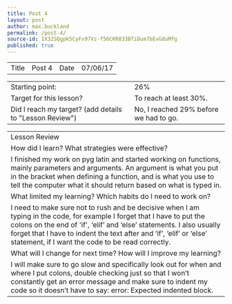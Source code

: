 ```yaml
---
title: Post 4
layout: post
author: max.buckland
permalink: /post-4/
source-id: 1X32SQgpk5CyFv97Vz-f56CKR833BTiDum7bEvGduMfg
published: true
---
```

<table>
  <tr>
    <td>Title</td>
    <td>Post 4</td>
    <td>Date</td>
    <td>07/06/17</td>
  </tr>
</table>


<table>
  <tr>
    <td>Starting point:</td>
    <td>26%</td>
  </tr>
  <tr>
    <td>Target for this lesson?</td>
    <td>To reach at least 30%.</td>
  </tr>
  <tr>
    <td>Did I reach my target? 
(add details to "Lesson Review")</td>
    <td> No, I reached 29% before we had to go.</td>
  </tr>
</table>


<table>
  <tr>
    <td>Lesson Review</td>
  </tr>
  <tr>
    <td>How did I learn? What strategies were effective? </td>
  </tr>
  <tr>
    <td>I finished my work on pyg latin and started working on functions, mainly parameters and arguments. An argument is what you put in the bracket when defining a function, and is what you use to tell the computer what it should return based on what is typed in. </td>
  </tr>
  <tr>
    <td>What limited my learning? Which habits do I need to work on? </td>
  </tr>
  <tr>
    <td>I need to make sure not to rush and be decisive when I am typing in the code, for example I forget that I have to put the colons on the end of 'if', ‘elif’ and ‘else’ statements. I also usually forget that I have to indent the text after and ‘if’, ‘elif’ or ‘else’ statement, if I want the code to be read correctly.</td>
  </tr>
  <tr>
    <td>What will I change for next time? How will I improve my learning?</td>
  </tr>
  <tr>
    <td>I will make sure to go slow and specifically look out for when and where I put colons, double checking just so that I won’t constantly get an error message and make sure to indent my code so it doesn’t have to say: error: Expected indented block.</td>
  </tr>
</table>


